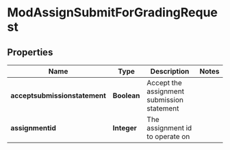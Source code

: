 

# ModAssignSubmitForGradingRequest


## Properties

| Name | Type | Description | Notes |
|------------ | ------------- | ------------- | -------------|
|**acceptsubmissionstatement** | **Boolean** | Accept the assignment submission statement |  |
|**assignmentid** | **Integer** | The assignment id to operate on |  |



